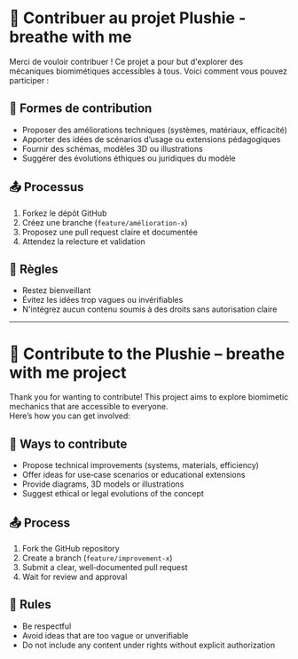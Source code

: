 # 🤝 Contribuer au projet Plushie - breathe with me

Merci de vouloir contribuer ! Ce projet a pour but d'explorer des mécaniques biomimétiques accessibles à tous.
Voici comment vous pouvez participer :

## 📌 Formes de contribution
- Proposer des améliorations techniques (systèmes, matériaux, efficacité)
- Apporter des idées de scénarios d’usage ou extensions pédagogiques
- Fournir des schémas, modèles 3D ou illustrations
- Suggérer des évolutions éthiques ou juridiques du modèle

## 📤 Processus
1. Forkez le dépôt GitHub
2. Créez une branche (`feature/amélioration-x`)
3. Proposez une pull request claire et documentée
4. Attendez la relecture et validation

## 🧠 Règles
- Restez bienveillant
- Évitez les idées trop vagues ou invérifiables
- N'intégrez aucun contenu soumis à des droits sans autorisation claire

---

# 🤝 Contribute to the Plushie – breathe with me project

Thank you for wanting to contribute! This project aims to explore biomimetic mechanics that are accessible to everyone.  
Here’s how you can get involved:

## 📌 Ways to contribute
- Propose technical improvements (systems, materials, efficiency)
- Offer ideas for use‑case scenarios or educational extensions
- Provide diagrams, 3D models or illustrations
- Suggest ethical or legal evolutions of the concept

## 📤 Process
1. Fork the GitHub repository  
2. Create a branch (`feature/improvement-x`)  
3. Submit a clear, well‑documented pull request  
4. Wait for review and approval  

## 🧠 Rules
- Be respectful  
- Avoid ideas that are too vague or unverifiable  
- Do not include any content under rights without explicit authorization
